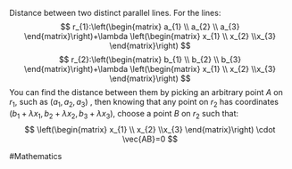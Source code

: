 Distance between two distinct parallel lines.
For the lines:
$$
r_{1}:\left(\begin{matrix}
a_{1} \\ a_{2} \\ a_{3}
\end{matrix}\right)+\lambda \left(\begin{matrix}
x_{1} \\ x_{2} \\x_{3}
\end{matrix}\right)
$$
$$
r_{2}:\left(\begin{matrix}
b_{1} \\ b_{2} \\ b_{3}
\end{matrix}\right)+\lambda \left(\begin{matrix}
x_{1} \\ x_{2} \\x_{3}
\end{matrix}\right)
$$
You can find the distance between them by picking an arbitrary point $A$ on $r_1$, such as $(a_1,a_2,a_3)$ , then knowing that any point on $r_2$ has coordinates $(b_1+\lambda x_{1}, b_2+\lambda x_{2}, b_3+\lambda x_{3})$, choose a point $B$ on $r_2$ such that:
$$
\left(\begin{matrix}
x_{1} \\ x_{2} \\x_{3}
\end{matrix}\right) \cdot \vec{AB}=0
$$

#Mathematics